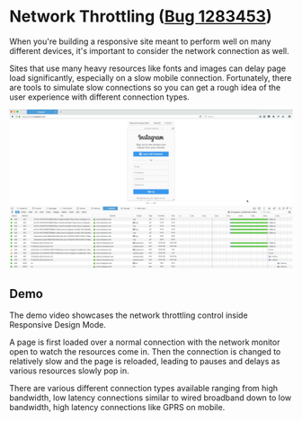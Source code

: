 # Network Throttling ([Bug 1283453](https://bugzilla.mozilla.org/show_bug.cgi?id=1283453))

When you're building a responsive site meant to perform well on many different
devices, it's important to consider the network connection as well.

Sites that use many heavy resources like fonts and images can delay page load
significantly, especially on a slow mobile connection.  Fortunately, there are
tools to simulate slow connections so you can get a rough idea of the user
experience with different connection types.

![Screenshot of Throttled Network Monitor](screenshot.png)

## Demo

The demo video showcases the network throttling control inside Responsive Design
Mode.

A page is first loaded over a normal connection with the network monitor open to
watch the resources come in.  Then the connection is changed to relatively slow
and the page is reloaded, leading to pauses and delays as various resources
slowly pop in.

There are various different connection types available ranging from high
bandwidth, low latency connections similar to wired broadband down to low
bandwidth, high latency connections like GPRS on mobile.
